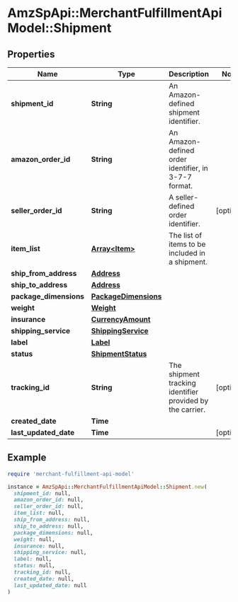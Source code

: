 # AmzSpApi::MerchantFulfillmentApiModel::Shipment

## Properties

| Name | Type | Description | Notes |
| ---- | ---- | ----------- | ----- |
| **shipment_id** | **String** | An Amazon-defined shipment identifier. |  |
| **amazon_order_id** | **String** | An Amazon-defined order identifier, in 3-7-7 format. |  |
| **seller_order_id** | **String** | A seller-defined order identifier. | [optional] |
| **item_list** | [**Array&lt;Item&gt;**](Item.md) | The list of items to be included in a shipment. |  |
| **ship_from_address** | [**Address**](Address.md) |  |  |
| **ship_to_address** | [**Address**](Address.md) |  |  |
| **package_dimensions** | [**PackageDimensions**](PackageDimensions.md) |  |  |
| **weight** | [**Weight**](Weight.md) |  |  |
| **insurance** | [**CurrencyAmount**](CurrencyAmount.md) |  |  |
| **shipping_service** | [**ShippingService**](ShippingService.md) |  |  |
| **label** | [**Label**](Label.md) |  |  |
| **status** | [**ShipmentStatus**](ShipmentStatus.md) |  |  |
| **tracking_id** | **String** | The shipment tracking identifier provided by the carrier. | [optional] |
| **created_date** | **Time** |  |  |
| **last_updated_date** | **Time** |  | [optional] |

## Example

```ruby
require 'merchant-fulfillment-api-model'

instance = AmzSpApi::MerchantFulfillmentApiModel::Shipment.new(
  shipment_id: null,
  amazon_order_id: null,
  seller_order_id: null,
  item_list: null,
  ship_from_address: null,
  ship_to_address: null,
  package_dimensions: null,
  weight: null,
  insurance: null,
  shipping_service: null,
  label: null,
  status: null,
  tracking_id: null,
  created_date: null,
  last_updated_date: null
)
```

